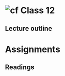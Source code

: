 ![cf](http://i.imgur.com/7v5ASc8.png) Class 12
=====================================

## Lecture outline

# Assignments

## Readings
